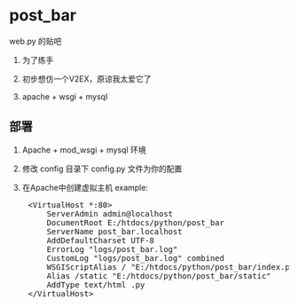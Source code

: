 post_bar
====================

web.py 的贴吧

1. 为了练手

2. 初步想仿一个V2EX，原谅我太爱它了

3. apache + wsgi + mysql

部署
---------------------

1. Apache + mod_wsgi + mysql 环境

2. 修改 config 目录下 config.py 文件为你的配置

3. 在Apache中创建虚拟主机 example:

<pre>
    &lt;VirtualHost *:80&gt;
		ServerAdmin admin@localhost
		DocumentRoot E:/htdocs/python/post_bar
		ServerName post_bar.localhost
		AddDefaultCharset UTF-8   
		ErrorLog "logs/post_bar.log"
	    CustomLog "logs/post_bar.log" combined
		WSGIScriptAlias / "E:/htdocs/python/post_bar/index.py"
		Alias /static "E:/htdocs/python/post_bar/static"
		AddType text/html .py
	&lt;/VirtualHost&gt;
</pre>
